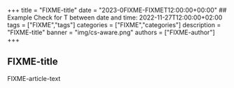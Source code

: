 +++
title = "FIXME-title"
date = "2023-0FIXME-FIXMET12:00:00+00:00" ## Example Check for T between date and time: 2022-11-27T12:00:00+02:00 
tags = ["FIXME","tags"]
categories = ["FIXME","categories"]
description = "FIXME-title"
banner = "img/cs-aware.png"
authors = ["FIXME-author"]
+++

## FIXME-title

FIXME-article-text
